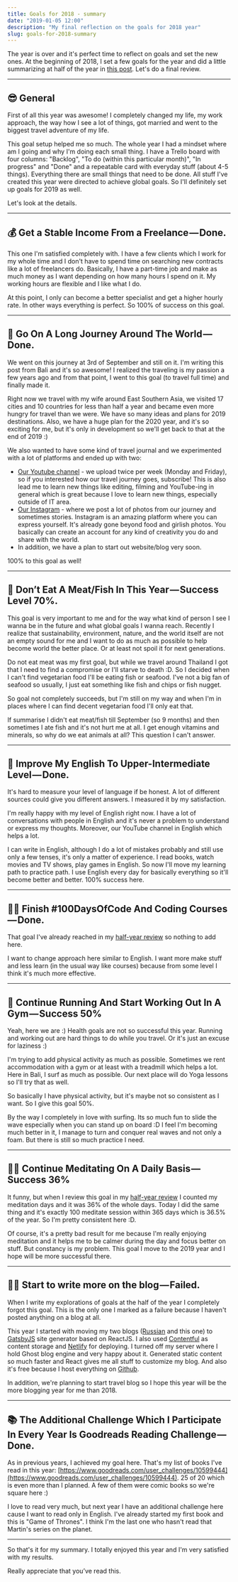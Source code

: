 ```yaml
---
title: Goals for 2018 - summary
date: "2019-01-05 12:00"
description: "My final reflection on the goals for 2018 year"
slug: goals-for-2018-summary
---
```


The year is over and it's perfect time to reflect on goals and set the new ones.
At the beginning of 2018, I set a few goals for the year and did a little summarizing at half of the year in [this post](https://dpashutskii.com/goals-for-2018-50/). Let's do a final review.

---

## 😎 General

First of all this year was awesome! I completely changed my life, my work approach, the way how I see a lot of things, got married and went to the biggest travel adventure of my life.

This goal setup helped me so much. The whole year I had a mindset where am I going and why I'm doing each small thing. I have a Trello board with four columns: "Backlog", "To do (within this particular month)", "In progress" and "Done" and a repeatable card with everyday stuff (about 4-5 things). Everything there are small things that need to be done. All stuff I've created this year were directed to achieve global goals. So I'll definitely set up goals for 2019 as well.

Let's look at the details.

---

## 💰 Get a Stable Income From a Freelance — Done.

This one I'm satisfied completely with. I have a few clients which I work for my whole time and I don't have to spend time on searching new contracts like a lot of freelancers do. Basically, I have a part-time job and make as much money as I want depending on how many hours I spend on it. My working hours are flexible and I like what I do.

At this point, I only can become a better specialist and get a higher hourly rate. In other ways everything is perfect. So 100% of success on this goal.

---

## 🧳 Go On A Long Journey Around The World — Done.

We went on this journey at 3rd of September and still on it. I'm writing this post from Bali and it's so awesome! I realized the traveling is my passion a few years ago and from that point, I went to this goal (to travel full time) and finally made it.

Right now we travel with my wife around East Southern Asia, we visited 17 cities and 10 countries for less than half a year and became even more hungry for travel than we were. We have so many ideas and plans for 2019 destinations. Also, we have a huge plan for the 2020 year, and it's so exciting for me, but it's only in development so we'll get back to that at the end of 2019 :)

We also wanted to have some kind of travel journal and we experimented with a lot of platforms and ended up with two:

- [Our Youtube channel](https://www.youtube.com/channel/UCtZd4Chy6nqjX1X06ypzEgw) - we upload twice per week (Monday and Friday), so if you interested how our travel journey goes, subscribe! This is also lead me to learn new things like editing, filming and YouTube-ing in general which is great because I love to learn new things, especially outside of IT area.
- [Our Instagram](https://www.instagram.com/dnjourney/) - where we post a lot of photos from our journey and sometimes stories. Instagram is an amazing platform where you can express yourself. It's already gone beyond food and girlish photos. You basically can create an account for any kind of creativity you do and share with the world.
- In addition, we have a plan to start out website/blog very soon.

100% to this goal as well!

---

## 🍅 Don’t Eat A Meat/Fish In This Year — Success Level 70%.

This goal is very important to me and for the way what kind of person I see I wanna be in the future and what global goals I wanna reach. Recently I realize that sustainability, environment, nature, and the world itself are not an empty sound for me and I want to do as much as possible to help become world the better place. Or at least not spoil it for next generations.

Do not eat meat was my first goal, but while we travel around Thailand I got that I need to find a compromise or I'll starve to death :D. So I decided when I can't find vegetarian food I'll be eating fish or seafood. I've not a big fan of seafood so usually, I just eat something like fish and chips or fish nugget.

So goal not completely succeeds, but I'm still on my way and when I'm in places where I can find decent vegetarian food I'll only eat that.

If summarise I didn't eat meat/fish till September (so 9 months) and then sometimes I ate fish and it's not hurt me at all. I get enough vitamins and minerals, so why do we eat animals at all? This question I can't answer.

---

## 🏴󠁧󠁢󠁥󠁮󠁧󠁿 Improve My English To Upper-Intermediate Level — Done.

It's hard to measure your level of language if be honest. A lot of different sources could give you different answers. I measured it by my satisfaction.

I'm really happy with my level of English right now. I have a lot of conversations with people in English and it's never a problem to understand or express my thoughts. Moreover, our YouTube channel in English which helps a lot.

I can write in English, although I do a lot of mistakes probably and still use only a few tenses, it's only a matter of experience. I read books, watch movies and TV shows, play games in English. So now I'll move my learning path to practice path. I use English every day for basically everything so it'll become better and better.
100% success here.

---

## 👨‍💻 Finish #100DaysOfCode And Coding Courses — Done.

That goal I've already reached in my [half-year review](https://dpashutskii.com/goals-for-2018-50/#finish-100daysofcode-and-coding-coursessuccess-100) so nothing to add here.

I want to change approach here similar to English. I want more make stuff and less learn (in the usual way like courses) because from some level I think it's much more effective.

---

## 🏃 Continue Running And Start Working Out In A Gym — Success 50%

Yeah, here we are :) Health goals are not so successful this year. Running and working out are hard things to do while you travel. Or it's just an excuse for laziness :)

I'm trying to add physical activity as much as possible. Sometimes we rent accommodation with a gym or at least with a treadmill which helps a lot. Here in Bali, I surf as much as possible. Our next place will do Yoga lessons so I'll try that as well.

So basically I have physical activity, but it's maybe not so consistent as I want. So I give this goal 50%.

By the way I completely in love with surfing. Its so much fun to slide the wave especially when you can stand up on board :D I feel I'm becoming much better in it, I manage to turn and conquer real waves and not only a foam. But there is still so much practice I need.

---

## 🧘‍♂️ Continue Meditating On A Daily Basis — Success 36%

It funny, but when I review this goal in my [half-year review](https://dpashutskii.com/goals-for-2018-50/#continue-meditating-on-a-daily-basissuccess-36) I counted my meditation days and it was 36% of the whole days.
Today I did the same thing and it's exactly 100 meditate session within 365 days which is 36.5% of the year. So I'm pretty consistent here :D.

Of course, it's a pretty bad result for me because I'm really enjoying meditation and it helps me to be calmer during the day and focus better on stuff. But constancy is my problem. This goal I move to the 2019 year and I hope will be more successful there.

---

## 🧘‍♂️ Start to write more on the blog — Failed.

When I write my explorations of goals at the half of the year I completely forgot this goal. This is the only one I marked as a failure because I haven't posted anything on a blog at all.

This year I started with moving my two blogs ([Russian](https://ru.dpashutskii.com/) and this one) to [GatsbyJS](https://www.gatsbyjs.org/) site generator based on ReactJS. I also used [Contentful](https://www.contentful.com/) as content storage and [Netlify](https://www.netlify.com/) for deploying. I turned off my server where I hold Ghost blog engine and very happy about it. Generated static content so much faster and React gives me all stuff to customize my blog. And also it's free because I host everything on [Github](https://github.com/guar47/dpashutskii.com).

In addition, we're planning to start travel blog so I hope this year will be the more blogging year for me than 2018.

---

## 📚 The Additional Challenge Which I Participate In Every Year Is Goodreads Reading Challenge — Done.

As in previous years, I achieved my goal here.
That's my list of books I've read in this year: [https://www.goodreads.com/user_challenges/10599444](https://www.goodreads.com/user_challenges/10599444). 25 of 20 which is even more than I planned. A few of them were comic books so we're square here :)

I love to read very much, but next year I have an additional challenge here cause I want to read only in English. I've already started my first book and this is "Game of Thrones". I think I'm the last one who hasn't read that Martin's series on the planet.

---

So that's it for my summary. I totally enjoyed this year and I'm very satisfied with my results.

Really appreciate that you’ve read this.
